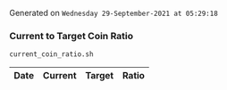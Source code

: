 Generated on `Wednesday 29-September-2021 at 05:29:18`

### Current to Target Coin Ratio
`current_coin_ratio.sh`

Date|Current|Target|Ratio
---|---|---|---
